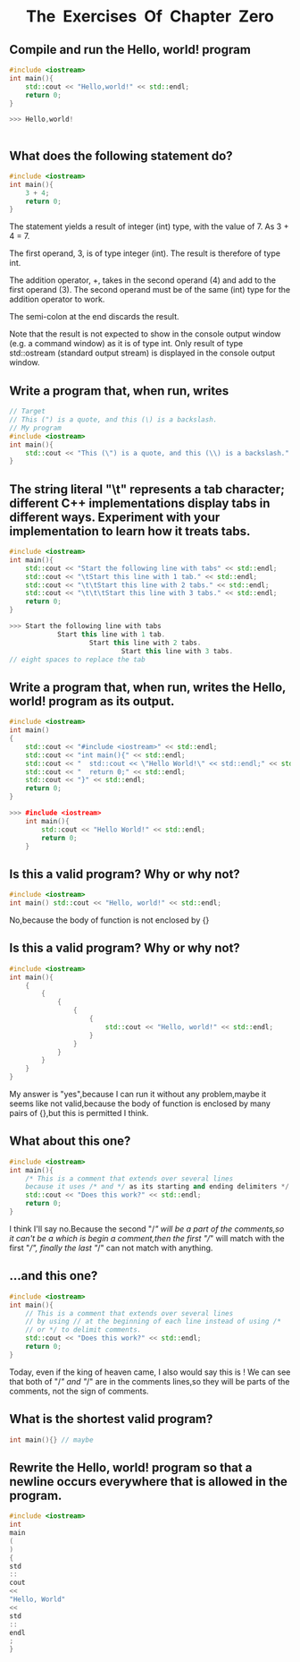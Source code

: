 <center><h1>The&nbsp;&nbsp;Exercises&nbsp;&nbsp;Of&nbsp;&nbsp;Chapter&nbsp;&nbsp;Zero
</center>

## Compile and run the Hello, world! program 

```C++
#include <iostream>
int main(){
    std::cout << "Hello,world!" << std::endl;
    return 0;
}

>>> Hello,world!
    
```

## What does the following statement do? 

```C++
#include <iostream>
int main(){
	3 + 4;
   	return 0; 
}
```

The statement yields a result of integer (int) type, with the value of 7. As 3 + 4 = 7.

The first operand, 3, is of type integer (int). The result is therefore of type int.

The addition operator, +, takes in the second operand (4) and add to the first operand (3). The second operand must be of the same (int) type for the addition operator to work.

The semi-colon at the end discards the result.

Note that the result is not expected to show in the console output window (e.g. a command window) as it is of type int. Only result of type std::ostream (standard output stream) is displayed in the console output window. 

## Write a program that, when run, writes 

```C++
// Target
// This (") is a quote, and this (\) is a backslash.
// My program
#include <iostream>
int main(){
    std::cout << "This (\") is a quote, and this (\\) is a backslash." << std::endl;
}
```

## The string literal "\t" represents a tab character; different C++ implementations display tabs in different ways. Experiment with your implementation to learn how it treats tabs. 

```C++
#include <iostream>
int main(){
    std::cout << "Start the following line with tabs" << std::endl;
    std::cout << "\tStart this line with 1 tab." << std::endl;
    std::cout << "\t\tStart this line with 2 tabs." << std::endl;
    std::cout << "\t\t\tStart this line with 3 tabs." << std::endl;
    return 0;
}

>>> Start the following line with tabs
            Start this line with 1 tab.
                    Start this line with 2 tabs.
                            Start this line with 3 tabs.
// eight spaces to replace the tab
```

## Write a program that, when run, writes the Hello, world! program as its output. 

```C++
#include <iostream>
int main()
{
    std::cout << "#include <iostream>" << std::endl;
    std::cout << "int main(){" << std::endl;
    std::cout << "  std::cout << \"Hello World!\" << std::endl;" << std::endl;
    std::cout << "  return 0;" << std::endl;
    std::cout << "}" << std::endl;
    return 0;
}

>>> #include <iostream>
	int main(){
  		std::cout << "Hello World!" << std::endl;
  		return 0;
	}
```

## Is this a valid program? Why or why not? 

```C++
#include <iostream>
int main() std::cout << "Hello, world!" << std::endl;
```

No,because the body of function is not enclosed by {}

## Is this a valid program? Why or why not? 

```C++
#include <iostream>
int main(){
    {
        {
            {
                {
                    { 
                        std::cout << "Hello, world!" << std::endl; 
                    }
                }
            }
        }
    }
}
```

My answer is "yes",because I can run it without any problem,maybe it seems like not valid,because the body of function is enclosed by many pairs of {},but this is permitted I think.

## What about this one? 

```C++
#include <iostream>
int main(){
    /* This is a comment that extends over several lines
    because it uses /* and */ as its starting and ending delimiters */
    std::cout << "Does this work?" << std::endl;
    return 0;
}
```

I think I'll say no.Because the second "/*" will be a part of the comments,so it can't be a which is begin a comment,then the first "/*" will match with the first "*/", finally the last "*/" can not match with anything.

## ...and this one? 

```C++
#include <iostream>
int main(){
    // This is a comment that extends over several lines
    // by using // at the beginning of each line instead of using /*
    // or */ to delimit comments.
    std::cout << "Does this work?" << std::endl;
	return 0;
}
```

Today, even if the king of heaven came, I also would say this is ! We can see that both of "/*" and "*/" are in the comments lines,so they will be parts of the comments, not the sign of comments.

## What is the shortest valid program? 

```C++
int main(){} // maybe
```

## Rewrite the Hello, world! program so that a newline occurs everywhere that is allowed in the program. 

```C++
#include <iostream>
int
main
(
)
{
std
::
cout
<<
"Hello, World"
<<
std
::
endl
;
}
```

